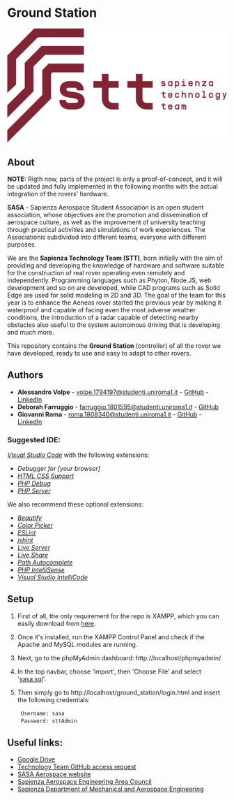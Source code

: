 # Ground Station

![img/STT_logo.png](img/STT_logo.png)

## About
**NOTE:** Rigth now, parts of the project is only a proof-of-concept, and it will be updated and fully implemented in the following months with the actual integration of the rovers' hardware.

**SASA** - Sapienza Aerospace Student Association is an open student association, whose objectives are the promotion and dissemination of aerospace culture, as well as the improvement of university teaching through practical activities and simulations of work experiences. The Associationis subdivided into different teams, everyone with different purposes. 

We are the **Sapienza Technology Team (STT)**, born initially with the aim of providing and developing the knowledge of hardware and software suitable for the construction of real rover operating even remotely and independently. Programming languages such as Phyton, Node.JS, web development and so on are developed, while CAD programs such as Solid Edge are used for solid modeling in 2D and 3D. The goal of the team for this year is to enhance the Aeneas rover started the previous year by making it waterproof and capable of facing even the most adverse weather conditions, the introduction of a radar capable of detecting nearby obstacles also useful to the system autonomous driving that is developing and much more.

This repository contains the **Ground Station** (controller) of all the rover we have developed, ready to use and easy to adapt to other rovers.

## Authors
*   **Alessandro Volpe** - volpe.1794197@studenti.uniroma1.it - [GitHub](https://github.com/Syro98) - [LinkedIn](https://www.linkedin.com/in/alessandro-volpe-00795218a/)
*   **Deborah Farruggio** - farruggio.1801595@studenti.uniroma1.it - [GitHub](https://github.com/DebFarruggio)
*   **Giovanni Roma** - roma.1808340@studenti.uniroma1.it - [GitHub](https://github.com/JoGist) - [LinkedIn](https://www.linkedin.com/in/giovanni-roma-a95a32127/)

###  Suggested IDE: 
_[Visual Studio Code](https://code.visualstudio.com/)_ with the following extensions:
* _Debugger for [your browser]_
* _[HTML CSS Support](https://marketplace.visualstudio.com/items?itemName=ecmel.vscode-html-css)_
* _[PHP Debug](https://marketplace.visualstudio.com/items?itemName=felixfbecker.php-debug)_
* _[PHP Server](https://marketplace.visualstudio.com/items?itemName=brapifra.phpserver)_

 We also recommend these optional extensions:
 * _[Beautify](https://marketplace.visualstudio.com/items?itemName=HookyQR.beautify)_
 * _[Color Picker](https://marketplace.visualstudio.com/items?itemName=anseki.vscode-color)_
 * _[ESLint](https://marketplace.visualstudio.com/items?itemName=dbaeumer.vscode-eslint)_
 * _[jshint](https://marketplace.visualstudio.com/items?itemName=dbaeumer.jshint)_
 * _[Live Server](https://marketplace.visualstudio.com/items?itemName=ritwickdey.LiveServer)_
 * _[Live Share](https://marketplace.visualstudio.com/items?itemName=MS-vsliveshare.vsliveshare)_
 * _[Path Autocomplete](https://marketplace.visualstudio.com/items?itemName=ionutvmi.path-autocomplete)_
 * _[PHP IntelliSense](https://marketplace.visualstudio.com/items?itemName=felixfbecker.php-intellisense)_
 * _[Visual Studio IntelliCode](https://marketplace.visualstudio.com/items?itemName=VisualStudioExptTeam.vscodeintellicode)_

## Setup 
1. First of all, the only requirement for the repo is XAMPP, which you can easily download from [here](https://www.apachefriends.org/it/download.html).
  
2. Once it's installed, run the XAMPP Control Panel and check if the Apache and MySQL modules are running.
  
3. Next, go to the phpMyAdmin dashboard:
   http://localhost/phpmyadmin/

4. In the top navbar, choose 'Import', then 'Choose File' and select '[sasa.sql](sasa.sql)'.
   
5. Then simply go to http://localhost/ground_station/login.html and insert the following credentials:
   ```sh
    Username: sasa
    Password: sttAdmin
   ```

## Useful links:
* [Google Drive](https://drive.google.com/drive/folder/1CdLYinhpcl-M3200LMf5Zi44O_Dg48hR?usp=sharing)
* [Technology Team GitHub access request](https://docs.google.com/forms/d/10V5uqQn2qPgG7m-5lRCC1-ds0YnW81FwWZ_rECNMQao/edit?usp=drive_open)
* [SASA Aerospace website](https://www.sasa-aerospace.it/)
* [Sapienza Aerospace Engineering Area Council](http://www.ingaero.uniroma1.it/)
* [Sapienza Department of Mechanical and Aerospace Engineering](http://www.dima.uniroma1.it/dima/)
